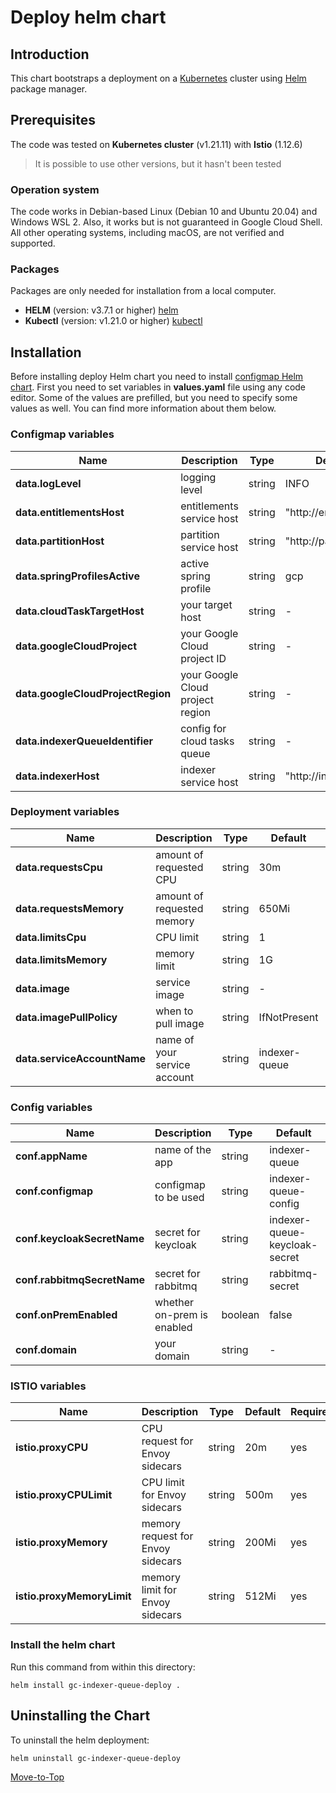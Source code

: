 <!--- Deploy -->

# Deploy helm chart

## Introduction

This chart bootstraps a deployment on a [Kubernetes](https://kubernetes.io) cluster using [Helm](https://helm.sh) package manager.

## Prerequisites

The code was tested on **Kubernetes cluster** (v1.21.11) with **Istio** (1.12.6)
> It is possible to use other versions, but it hasn't been tested

### Operation system

The code works in Debian-based Linux (Debian 10 and Ubuntu 20.04) and Windows WSL 2. Also, it works but is not guaranteed in Google Cloud Shell. All other operating systems, including macOS, are not verified and supported.

### Packages

Packages are only needed for installation from a local computer.

* **HELM** (version: v3.7.1 or higher) [helm](https://helm.sh/docs/intro/install/)
* **Kubectl** (version: v1.21.0 or higher) [kubectl](https://kubernetes.io/docs/tasks/tools/#kubectl)

## Installation

Before installing deploy Helm chart you need to install [configmap Helm chart](../configmap).
First you need to set variables in **values.yaml** file using any code editor. Some of the values are prefilled, but you need to specify some values as well. You can find more information about them below.

### Configmap variables

| Name | Description | Type | Default |Required |
|------|-------------|------|---------|---------|
**data.logLevel** | logging level | string | INFO | yes
**data.entitlementsHost** | entitlements service host | string | "http://entitlements" | yes
**data.partitionHost** | partition service host | string | "http://partition" | yes
**data.springProfilesActive** | active spring profile | string | gcp | yes
**data.cloudTaskTargetHost** | your target host | string | - | yes
**data.googleCloudProject** | your Google Cloud project ID | string | - | yes
**data.googleCloudProjectRegion** | your Google Cloud project region | string | - | yes
**data.indexerQueueIdentifier** | config for cloud tasks queue | string | - | yes
**data.indexerHost** | indexer service host | string | "http://indexer" | yes

### Deployment variables

| Name | Description | Type | Default |Required |
|------|-------------|------|---------|---------|
**data.requestsCpu** | amount of requested CPU | string | 30m | yes
**data.requestsMemory** | amount of requested memory| string | 650Mi | yes
**data.limitsCpu** | CPU limit | string | 1 | yes
**data.limitsMemory** | memory limit | string | 1G | yes
**data.image** | service image | string | - | yes
**data.imagePullPolicy** | when to pull image | string | IfNotPresent | yes
**data.serviceAccountName** | name of your service account | string | indexer-queue | yes

### Config variables

| Name | Description | Type | Default |Required |
|------|-------------|------|---------|---------|
**conf.appName** | name of the app | string | indexer-queue | yes
**conf.configmap** | configmap to be used | string | indexer-queue-config | yes
**conf.keycloakSecretName** | secret for keycloak | string | indexer-queue-keycloak-secret | yes
**conf.rabbitmqSecretName** | secret for rabbitmq | string | rabbitmq-secret | yes
**conf.onPremEnabled** | whether on-prem is enabled | boolean | false | yes
**conf.domain** | your domain | string | - | yes

### ISTIO variables

| Name | Description | Type | Default |Required |
|------|-------------|------|---------|---------|
**istio.proxyCPU** | CPU request for Envoy sidecars | string | 20m | yes
**istio.proxyCPULimit** | CPU limit for Envoy sidecars | string | 500m | yes
**istio.proxyMemory** | memory request for Envoy sidecars | string | 200Mi | yes
**istio.proxyMemoryLimit** | memory limit for Envoy sidecars | string | 512Mi | yes

### Install the helm chart

Run this command from within this directory:

```console
helm install gc-indexer-queue-deploy .
```

## Uninstalling the Chart

To uninstall the helm deployment:

```console
helm uninstall gc-indexer-queue-deploy
```

[Move-to-Top](#deploy-helm-chart)
